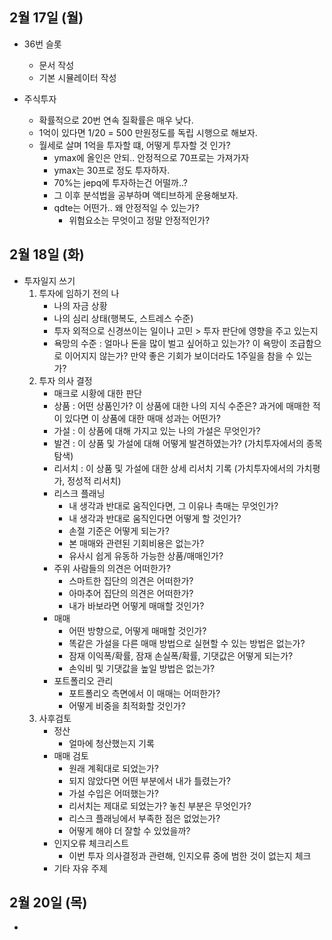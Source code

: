 ## 2월 17일 (월)

- 36번 슬롯

  - 문서 작성
  - 기본 시뮬레이터 작성

- 주식투자
  - 확률적으로 20번 연속 질확률은 매우 낮다.
  - 1억이 있다면 1/20 = 500 만원정도를 독립 시행으로 해보자.
  - 월세로 살며 1억을 투자할 떄, 어떻게 투자할 것 인가?
    - ymax에 올인은 안되.. 안정적으로 70프로는 가져가자
    - ymax는 30프로 정도 투자하자.
    - 70%는 jepq에 투자하는건 어떨까..?
    - 그 이후 분석법을 공부하며 액티브하게 운용해보자.
    - qdte는 어떤가.. 왜 안정적일 수 있는가?
      - 위험요소는 무엇이고 정말 안정적인가?

## 2월 18일 (화)

- 투자일지 쓰기
	1. 투자에 임하기 전의 나
		- 나의 자금 상황
		- 나의 심리 상태(행복도, 스트레스 수준)
		- 투자 외적으로 신경쓰이는 일이나 고민 > 투자 판단에 영향을 주고 있는지
		- 욕망의 수준 : 얼마나 돈을 많이 벌고 싶어하고 있는가?  이 욕망이 조급함으로 이어지지 않는가? 만약 좋은  기회가 보이더라도 1주일을 참을 수 있는가?
	2. 투자 의사 결정
		- 매크로  시황에 대한 판단
		- 상품 : 어떤 상품인가? 이 상품에 대한 나의 지식 수준은? 과거에 매매한 적이 있다면 이 상품에 대한 매매 성과는 어떤가?
		- 가설 : 이 상품에 대해 가지고 있는 나의 가설은 무엇인가?
		- 발견 :  이 상품 및 가설에 대해 어떻게 발견하였는가? (가치투자에서의 종목탐색)
		- 리서치 : 이 상품 및  가설에 대한 상세 리서치 기록 (가치투자에서의 가치평가, 정성적 리서치)
		- 리스크 플래닝
			- 내 생각과 반대로 움직인다면, 그 이유나 촉매는 무엇인가?
			- 내 생각과 반대로 움직인다면 어떻게 할 것인가?
			- 손절 기준은 어떻게 되는가?
			- 본 매매와 관련된 기회비용은 없는가?
			- 유사시 쉽게 유동하 가능한 상품/매매인가?
		- 주위 사람들의 의견은 어떠한가?
			- 스마트한 집단의 의견은 어떠한가?
			- 아마추어 집단의 의견은 어떠한가?
			- 내가 바보라면 어떻게 매매할 것인가?
		- 매매
			- 어떤 방향으로, 어떻게 매매할 것인가?
			- 똑같은 가설을 다른 매매 방법으로 실현할 수 있는 방법은 없는가?
			- 잠재 이익폭/확률,  잠재 손실폭/확률, 기댓값은 어떻게 되는가?
			- 손익비 및 기댓값을 높일 방법은 없는가?
		- 포트폴리오 관리
			- 포트폴리오 측면에서 이 매매는 어떠한가?
			- 어떻게 비중을 최적화할 것인가?
	3. 사후검토
		 - 정산
			 - 얼마에 청산했는지 기록
		 - 매매 검토
			 - 원래 계획대로 되었는가?
			 - 되지 않았다면 어떤 부분에서 내가 틀렸는가?
			 - 가설 수입은 어떠했는가?
			 - 리서치는 제대로 되었는가? 놓친 부분은 무엇인가?
			 - 리스크 플래닝에서 부족한 점은 없었는가?
			 - 어떻게 해야 더 잘할 수 있었을까?
		 - 인지오류 체크리스트
			 - 이번 투자 의사결정과 관련해, 인지오류 중에 범한 것이 없는지 체크
		 - 기타 자유 주제


## 2월 20일 (목)

- 